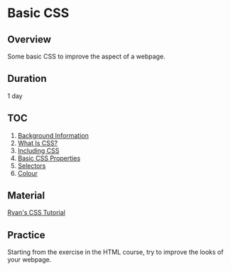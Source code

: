 # Basic CSS

## Overview

Some basic CSS to improve the aspect of a webpage.

## Duration

1 day

## TOC

1. [Background Information](https://ryanstutorials.net/css-tutorial/css-background.php)
2. [What Is CSS?](https://ryanstutorials.net/css-tutorial/css.php)
3. [Including CSS](https://ryanstutorials.net/css-tutorial/css-including.php)
4. [Basic CSS Properties](https://ryanstutorials.net/css-tutorial/css-basic-properties.php)
5. [Selectors](https://ryanstutorials.net/css-tutorial/css-selectors.php)
6. [Colour](https://ryanstutorials.net/css-tutorial/css-colour.php)

## Material

[Ryan's CSS Tutorial](https://ryanstutorials.net/css-tutorial/)

## Practice

Starting from the exercise in the HTML course, try to improve the looks of your webpage.
